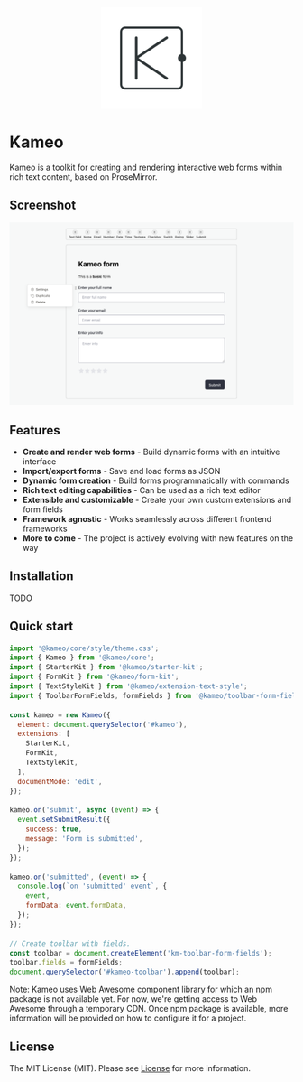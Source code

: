 <p align="center">
  <a href="#" target="_blank">
    <img src="./assets//logo.svg?sanitize=true" width="180" height="180" alt="Kameo" />
  </a>
</p>

# Kameo

Kameo is a toolkit for creating and rendering interactive web forms within rich text content, based on ProseMirror.

## Screenshot

<p align="center">
  <img src="./assets//screenshot.webp" width="600px" alt="Kameo screenshot" />
</p>

## Features
- **Create and render web forms** - Build dynamic forms with an intuitive interface
- **Import/export forms** - Save and load forms as JSON
- **Dynamic form creation** - Build forms programmatically with commands
- **Rich text editing capabilities** - Can be used as a rich text editor
- **Extensible and customizable** - Create your own custom extensions and form fields
- **Framework agnostic** - Works seamlessly across different frontend frameworks
- **More to come** - The project is actively evolving with new features on the way

## Installation

TODO

## Quick start

```javascript
import '@kameo/core/style/theme.css';
import { Kameo } from '@kameo/core';
import { StarterKit } from '@kameo/starter-kit';
import { FormKit } from '@kameo/form-kit';
import { TextStyleKit } from '@kameo/extension-text-style';
import { ToolbarFormFields, formFields } from '@kameo/toolbar-form-fields';

const kameo = new Kameo({
  element: document.querySelector('#kameo'),
  extensions: [
    StarterKit,
    FormKit,
    TextStyleKit,
  ],
  documentMode: 'edit',
});

kameo.on('submit', async (event) => {
  event.setSubmitResult({
    success: true,
    message: 'Form is submitted',
  });
});

kameo.on('submitted', (event) => {
  console.log(`on 'submitted' event`, { 
    event,
    formData: event.formData,
  });
});

// Create toolbar with fields.
const toolbar = document.createElement('km-toolbar-form-fields');
toolbar.fields = formFields;
document.querySelector('#kameo-toolbar').append(toolbar);
```

Note: Kameo uses Web Awesome component library for which an npm package is not available yet. For now, we're getting access to Web Awesome through a temporary CDN. Once npm package is available, more information will be provided on how to configure it for a project.

## License

The MIT License (MIT). Please see [License](LICENSE) for more information.
